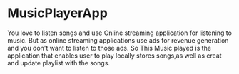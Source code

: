 # MusicPlayerApp
You love to listen songs and use Online streaming application for listening to music. But as online streaming applications use ads for revenue generation and you don't want to listen to those ads. So This Music played is the application that enables user to play locally stores songs,as well as creat and update playlist with the songs.
